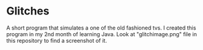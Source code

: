 # Glitches
A short program that simulates a one of the old fashioned tvs. I created this program in my 2nd month of learning Java. Look at "glitchimage.png" file in this repository to find a screenshot of it.
